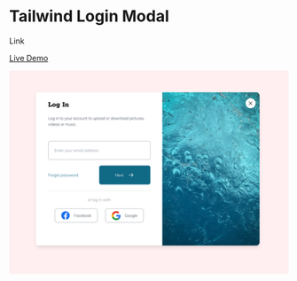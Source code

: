 # Tailwind Login Modal

Link

[Live Demo](https://felixdrawe.github.io/login-modal/)

![alt text](images/login-modal.png.png)
